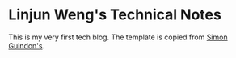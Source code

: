 # Linjun Weng's Technical Notes
This is my very first tech blog. The template is copied from [Simon Guindon's](https://github.com/simongui/simongui.github.io).
